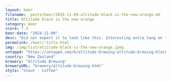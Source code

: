 ```yaml
---
layout: beer
filename: _posts/beer/2016-11-09-altitude-black-is-the-new-orange.md
title: Altitude black is the new orange
category: beer
score: 7.5
beer-date: "2024-11-09"
desc: "Did not expect it to look like this. Interesting extra tang on top of the regular stout. My lips are now stained"
permalink: /beer/:title.html
img: /img/list/altitude-black-is-the-new-orange.jpeg
untappd: "https://untappd.com/b/altitude-brewing-altitude-brewing-black-is-the-new-orange/5883990"
country: "New Zealand"
brewery: "Altitude Brewing"
breweryURL: "brewery/altitude-brewing.html"
style: "Stout - Coffee"
---
```

